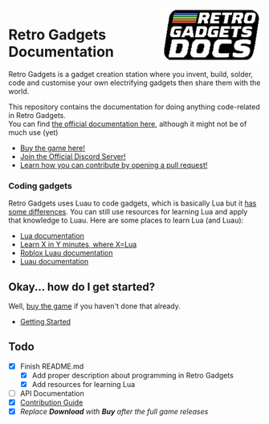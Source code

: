 <img src="./assets/retrologo.png" width="200" align="right">

# Retro Gadgets Documentation
Retro Gadgets is a gadget creation station where you invent, build, solder, code and customise your own electrifying gadgets then share them with the world.

This repository contains the documentation for doing anything code-related in Retro Gadgets.  
You can find [the official documentation here](https://docs.retrogadgets.game), although it might not be of much use (yet)

* [Buy the game here!](https://store.steampowered.com/app/1730260/Retro_Gadgets/)
* [Join the Official Discord Server!](https://discord.com/invite/np6FUDjt9E)
* [Learn how you can contribute by opening a pull request!](./docs/github/Contributing.md)

### Coding gadgets
Retro Gadgets uses Luau to code gadgets, which is basically Lua but it [has some differences](https://luau-lang.org/compatibility). You can still use resources for learning Lua and apply that knowledge to Luau. Here are some places to learn Lua (and Luau):

* [Lua documentation](https://www.lua.org/start.html)
* [Learn X in Y minutes, where X=Lua](https://learnxinyminutes.com/docs/lua/)
* [Roblox Luau documentation](https://create.roblox.com/docs/scripting/luau)
* [Luau documentation](https://luau-lang.org/library)

## Okay... how do I get started?
Well, [buy the game](https://store.steampowered.com/app/1730260/Retro_Gadgets/) if you haven't done that already.
* [Getting Started](./examples/getting-started.md)

## Todo
- [X] Finish README.md
  - [X] Add proper description about programming in Retro Gadgets
  - [X] Add resources for learning Lua
- [ ] API Documentation
- [X] [Contribution Guide](./docs/github/Contributing.md)
- [x] *Replace **Download** with **Buy** after the full game releases*
